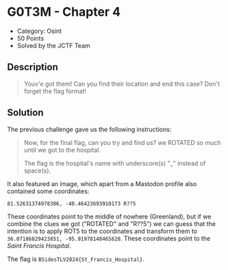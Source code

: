 # G0T3M - Chapter 4

 * Category: Osint
 * 50 Points
 * Solved by the JCTF Team

## Description

> Youv'e got them! Can you find their location and end this case? Don't forget the flag format!

## Solution

The previous challenge gave us the following instructions:

> Now, for the final flag, can you try and find us? we ROTATED so much until we got to the hospital.
> 
> The flag is the hospital's name with underscore(s) "_" instead of space(s). 

It also featured an image, which apart from a Mastodon profile also contained some coordinates:

```
81.52631374978306, -40.46423693910173 R??5
```

These coordinates point to the middle of nowhere (Greenland), but if we combine the clues we
got ("ROTATED" and "R??5") we can guess that the intention is to apply ROT5 to the coordinates
and transform them to `36.07186829423851, -95.91978148465628`. These coordinates point to the
*Saint Francis Hospital*.

The flag is `BSidesTLV2024{St_Francis_Hospital}`.